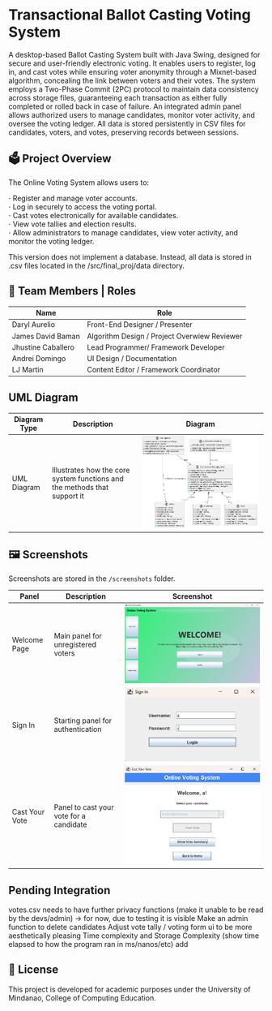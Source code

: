 # Transactional Ballot Casting Voting System
A desktop-based Ballot Casting System built with Java Swing, designed for secure and user-friendly electronic voting. It enables users to register, log in, and cast votes while ensuring voter anonymity through a Mixnet-based algorithm, concealing the link between voters and their votes. The system employs a Two-Phase Commit (2PC) protocol to maintain data consistency across storage files, guaranteeing each transaction as either fully completed or rolled back in case of failure. An integrated admin panel allows authorized users to manage candidates, monitor voter activity, and oversee the voting ledger. All data is stored persistently in CSV files for candidates, voters, and votes, preserving records between sessions.    

## 🗳️ Project Overview   
The Online Voting System allows users to:   

⋅ Register and manage voter accounts.  
⋅ Log in securely to access the voting portal.  
⋅ Cast votes electronically for available candidates.   
⋅ View vote tallies and election results.    
⋅ Allow administrators to manage candidates, view voter activity, and monitor the voting ledger.    

This version does not implement a database. Instead, all data is stored in .csv files located in the /src/final_proj/data directory.

## 👥 Team Members | Roles
| Name | Role |
|------|------|
| Daryl Aurelio | Front-End Designer / Presenter  |
| James David Baman | Algorithm Design / Project Overwiew Reviewer |
| Jhustine Caballero | Lead Programmer/ Framework Developer |
| Andrei Domingo | UI Design / Documentation |
| LJ Martin | Content Editor / Framework Coordinator |
## UML Diagram

| Diagram Type | Description | Diagram |
|---------------|--------------|----------|
| UML Diagram | Illustrates how the core system functions and the methods that support it | ![UML Diagram](uml/UML_Diagram.png) |

## 🖼️ Screenshots
Screenshots are stored in the `/screenshots` folder.

| Panel | Description | Screenshot |
|--------|--------------|-------------|
| Welcome Page | Main panel for unregistered voters  | ![Welcome Page](screenshots/welcomepage.png) |
| Sign In | Starting panel for authentication | ![Sign In](screenshots/signin.png) |
| Cast Your Vote | Panel to cast your vote for a candidate  | ![Cast Your Vote](screenshots/castyourvote.png) |

## Pending Integration
votes.csv needs to have further privacy functions (make it unable to be read by the devs/admin)
-> for now, due to testing it is visible
Make an admin function to delete candidates
Adjust vote tally / voting form ui to be more aesthetically pleasing
Time complexity and Storage Complexity (show time elapsed to how the program ran in ms/nanos/etc)
add 

## 📝 License
This project is developed for academic purposes under the University of Mindanao, College of Computing Education.








